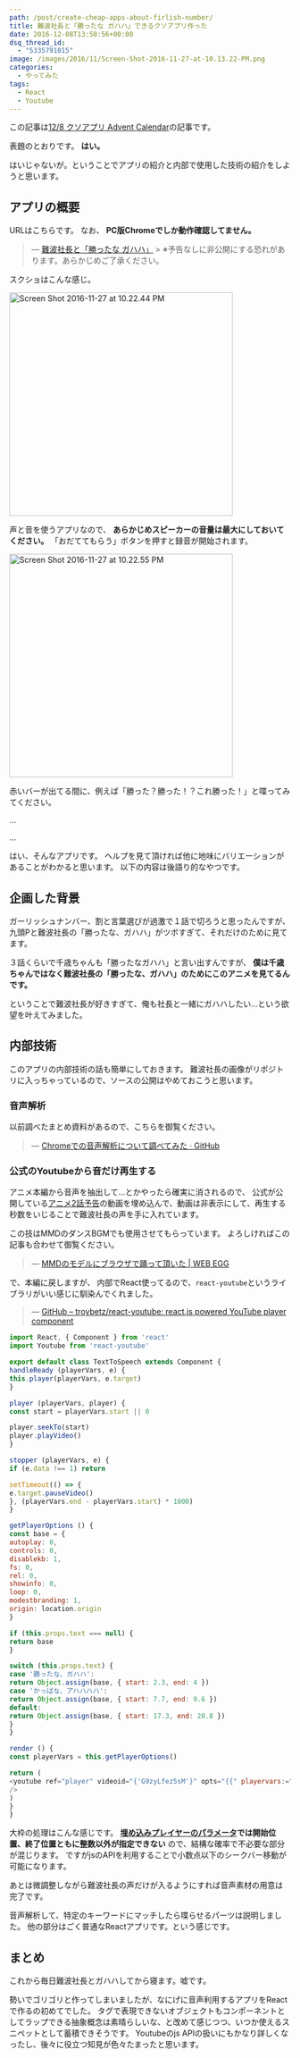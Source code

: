 ```yaml
---
path: /post/create-cheap-apps-about-firlish-number/
title: 難波社長と「勝ったな ガハハ」できるクソアプリ作った
date: 2016-12-08T13:50:56+00:00
dsq_thread_id:
  - "5335791015"
image: /images/2016/11/Screen-Shot-2016-11-27-at-10.13.22-PM.png
categories:
  - やってみた
tags:
  - React
  - Youtube
---
```

この記事は[12/8 クソアプリ Advent Calendar](http://qiita.com/advent-calendar/2016/kusoapp)の記事です。

表題のとおりです。 **はい。**

はいじゃないが。ということでアプリの紹介と内部で使用した技術の紹介をしようと思います。



<!--more-->



アプリの概要
----------------------------------------


URLはこちらです。 なお、 **PC版Chromeでしか動作確認してません。**

> — [難波社長と「勝ったな ガハハ」](http://closet.leko.jp/2016/gahaha/) > ※予告なしに非公開にする恐れがあります。あらかじめご了承ください。

スクショはこんな感じ。

<img src="http://leko.jp/images/2016/12/Screen-Shot-2016-11-27-at-10.22.44-PM.png" alt="Screen Shot 2016-11-27 at 10.22.44 PM" width="400" class="alignnone size-full wp-image-906" />

声と音を使うアプリなので、 **あらかじめスピーカーの音量は最大にしておいてください。** 「おだててもらう」ボタンを押すと録音が開始されます。

<img src="http://leko.jp/images/2016/12/Screen-Shot-2016-11-27-at-10.22.55-PM.png" alt="Screen Shot 2016-11-27 at 10.22.55 PM" width="400" class="alignnone size-full wp-image-905" />

赤いバーが出てる間に、例えば「勝った？勝った！？これ勝った！」と喋ってみてください。

&#8230;

&#8230;

はい、そんなアプリです。 ヘルプを見て頂ければ他に地味にバリエーションがあることがわかると思います。 以下の内容は後語り的なやつです。

企画した背景
----------------------------------------


ガーリッシュナンバー、割と言葉選びが過激で１話で切ろうと思ったんですが、 九頭Pと難波社長の「勝ったな、ガハハ」がツボすぎて、それだけのために見てます。

３話くらいで千歳ちゃんも「勝ったなガハハ」と言い出すんですが、 **僕は千歳ちゃんではなく難波社長の「勝ったな、ガハハ」のためにこのアニメを見てるんです。**

ということで難波社長が好きすぎて、俺も社長と一緒にガハハしたい&#8230;という欲望を叶えてみました。

内部技術
----------------------------------------


このアプリの内部技術の話も簡単にしておきます。 難波社長の画像がリポジトリに入っちゃっているので、ソースの公開はやめておこうと思います。

### 音声解析

以前調べたまとめ資料があるので、こちらを御覧ください。

> — [Chromeでの音声解析について調べてみた · GitHub](https://gist.github.com/Leko/ae8c2b31454453a16204)

### 公式のYoutubeから音だけ再生する

アニメ本編から音声を抽出して&#8230;とかやったら確実に消されるので、 公式が公開している[アニメ2話予告](https://www.youtube.com/watch?v=G9zyLfez5sM)の動画を埋め込んで、動画は非表示にして、再生する秒数をいじることで難波社長の声を手に入れています。

この技はMMDのダンスBGMでも使用させてもらっています。 よろしければこの記事も合わせて御覧ください。

> — [MMDのモデルにブラウザで踊って頂いた \| WEB EGG](http://leko.jp/archives/897)

で、本編に戻しますが、 内部でReact使ってるので、`react-youtube`というライブラリがいい感じに馴染んでくれました。

> — [GitHub &#8211; troybetz/react-youtube: react.js powered YouTube player component](https://github.com/troybetz/react-youtube)

```javascript
import React, { Component } from 'react'
import Youtube from 'react-youtube'

export default class TextToSpeech extends Component {
handleReady (playerVars, e) {
this.player(playerVars, e.target)
}

player (playerVars, player) {
const start = playerVars.start || 0

player.seekTo(start)
player.playVideo()
}

stopper (playerVars, e) {
if (e.data !== 1) return

setTimeout(() => {
e.target.pauseVideo()
}, (playerVars.end - playerVars.start) * 1000)
}

getPlayerOptions () {
const base = {
autoplay: 0,
controls: 0,
disablekb: 1,
fs: 0,
rel: 0,
showinfo: 0,
loop: 0,
modestbranding: 1,
origin: location.origin
}

if (this.props.text === null) {
return base
}

switch (this.props.text) {
case '勝ったな、ガハハ':
return Object.assign(base, { start: 2.3, end: 4 })
case 'かっぱな、アハハハハ':
return Object.assign(base, { start: 7.7, end: 9.6 })
default:
return Object.assign(base, { start: 17.3, end: 20.8 })
}
}

render () {
const playerVars = this.getPlayerOptions()

return (
<youtube ref="player" videoid="{'G9zyLfez5sM'}" opts="{{" playervars:="" _.omit(playervars,="" 'start',="" 'end')="" }}="" onready="{this.handleReady.bind(this," playervars)}="" onstatechange="{this.stopper.bind(this," onerror="{(e)" ==""> console.error(e)}
/>
)
}
}
```


</youtube>

大枠の処理はこんな感じです。 **[埋め込みプレイヤーのパラメータ](https://developers.google.com/youtube/player_parameters?playerVersion=HTML5#Parameters)では開始位置、終了位置ともに整数以外が指定できない** ので、結構な確率で不必要な部分が混じります。 ですがjsのAPIを利用することで小数点以下のシークバー移動が可能になります。

あとは微調整しながら難波社長の声だけが入るようにすれば音声素材の用意は完了です。

音声解析して、特定のキーワードにマッチしたら喋らせるパーツは説明しました。 他の部分はごく普通なReactアプリです。という感じです。

まとめ
----------------------------------------


これから毎日難波社長とガハハしてから寝ます。嘘です。

勢いでゴリゴリと作ってしまいましたが、なにげに音声利用するアプリをReactで作るの初めてでした。 タグで表現できないオブジェクトもコンポーネントとしてラップできる抽象概念は素晴らしいな、と改めて感じつつ、いつか使えるスニペットとして蓄積できそうです。 Youtubeのjs APIの扱いにもかなり詳しくなったし、後々に役立つ知見が色々たまったと思います。

<div style="font-size:0px;height:0px;line-height:0px;margin:0;padding:0;clear:both">
</div>